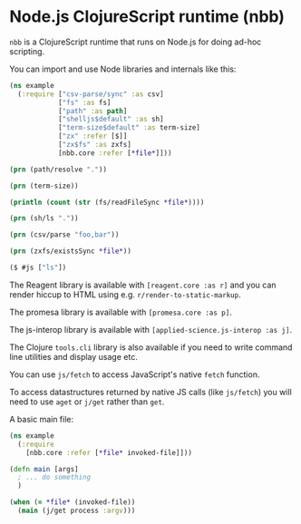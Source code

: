 # Node.js ClojureScript runtime (nbb)

`nbb` is a ClojureScript runtime that runs on Node.js for doing ad-hoc scripting.

You can import and use Node libraries and internals like this:

```clojure
(ns example
  (:require ["csv-parse/sync" :as csv]
            ["fs" :as fs]
            ["path" :as path]
            ["shelljs$default" :as sh]
            ["term-size$default" :as term-size]
            ["zx" :refer [$]]
            ["zx$fs" :as zxfs]
            [nbb.core :refer [*file*]]))

(prn (path/resolve "."))

(prn (term-size))

(println (count (str (fs/readFileSync *file*))))

(prn (sh/ls "."))

(prn (csv/parse "foo,bar"))

(prn (zxfs/existsSync *file*))

($ #js ["ls"])
```

The Reagent library is available with `[reagent.core :as r]` and you can render hiccup to HTML using e.g. `r/render-to-static-markup`.

The promesa library is available with `[promesa.core :as p]`.

The js-interop library is available with `[applied-science.js-interop :as j]`.

The Clojure `tools.cli` library is also available if you need to write command line utilities and display usage etc.

You can use `js/fetch` to access JavaScript's native `fetch` function.

To access datastructures returned by native JS calls (like `js/fetch`) you will need to use `aget` or `j/get` rather than `get`.

A basic main file:

```clojure
(ns example
  (:require
    [nbb.core :refer [*file* invoked-file]]))

(defn main [args]
  ; ... do something
  )

(when (= *file* (invoked-file))
  (main (j/get process :argv)))
```
